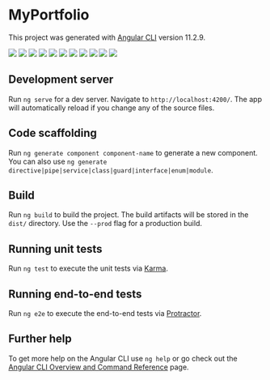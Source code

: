 # MyPortfolio

This project was generated with [Angular CLI](https://github.com/angular/angular-cli) version 11.2.9.

<img src="1.png">

<img src="2.png">

<img src="3.png">

<img src="4.png">

<img src="5.png">

<img src="6.png">

<img src="7.png">

<img src="8.png">

<img src="9.png">

<img src="10.png">

<img src="11.png">

## Development server

Run `ng serve` for a dev server. Navigate to `http://localhost:4200/`. The app will automatically reload if you change any of the source files.

## Code scaffolding

Run `ng generate component component-name` to generate a new component. You can also use `ng generate directive|pipe|service|class|guard|interface|enum|module`.

## Build

Run `ng build` to build the project. The build artifacts will be stored in the `dist/` directory. Use the `--prod` flag for a production build.

## Running unit tests

Run `ng test` to execute the unit tests via [Karma](https://karma-runner.github.io).

## Running end-to-end tests

Run `ng e2e` to execute the end-to-end tests via [Protractor](http://www.protractortest.org/).

## Further help

To get more help on the Angular CLI use `ng help` or go check out the [Angular CLI Overview and Command Reference](https://angular.io/cli) page.
